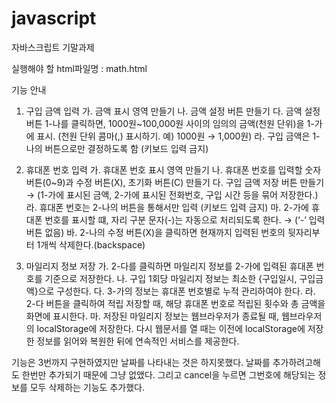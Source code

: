 # javascript
자바스크립트 기말과제

실행해야 할 html파일명 : math.html

기능 안내
1. 구입 금액 입력
  가. 금액 표시 영역 만들기
  나. 금액 설정 버튼 만들기
  다. 금액 설정 버튼 1-나를 클릭하면, 1000원~100,000원 사이의 임의의 금액(천원 단위)을 1-가에 표시.
       (천원 단위 콤마(,) 표시하기. 예) 1000원 → 1,000원)
  라. 구입 금액은 1-나의 버튼으로만 결정하도록 함 (키보드 입력 금지)

2. 휴대폰 번호 입력
  가. 휴대폰 번호 표시 영역 만들기
  나. 휴대폰 번호를 입력할 숫자 버튼(0~9)과 수정 버튼(X), 초기화 버튼(C) 만들기
  다. 구입 금액 저장 버튼 만들기
       → (1-가에 표시된 금액, 2-가에 표시된 전화번호, 구입 시간 등을 묶어 저장한다.)
  라. 휴대폰 번호는 2-나의 버튼을 통해서만 입력 (키보드 입력 금지)
  마. 2-가에 휴대폰 번호를 표시할 떄, 자리 구분 문자(-)는 자동으로 처리되도록 한다.
      → (‘-’ 입력 버튼 없음) 
  바. 2-나의 수정 버튼(X)을 클릭하면 현재까지 입력된 번호의 뒷자리부터 1개씩 삭제한다.(backspace)

3. 마일리지 정보 저장
  가. 2-다를 클릭하면 마일리지 정보를 2-가에 입력된 휴대폰 번호를 기준으로 저장한다.
  나. 구입 1회당 마일리지 정보는 최소한 {구입일시, 구입금액}으로 구성한다.
  다. 3-가의 정보는 휴대폰 번호별로 누적 관리하여야 한다.
  라. 2-다 버튼을 클릭하여 적립 저장할 때, 해당 휴대폰 번호로 적립된 횟수와 총 금액을 화면에 표시한다.
  마. 저장된 마일리지 정보는 웹브라우저가 종료될 때, 웹브라우저의 localStorage에 저장한다.
      다시 웹문서를 열 때는 이전에 localStorage에 저장한 정보를 읽어와 복원한 뒤에 연속적인 서비스를 제공한다.
      
기능은 3번까지 구현하였지만 날짜를 나타내는 것은 하지못했다. 날짜를 추가하려고해도 한번만 추가되기 때문에 그냥 없앴다.
그리고 cancel을 누르면 그번호에 해당되는 정보를 모두 삭제하는 기능도 추가했다.
